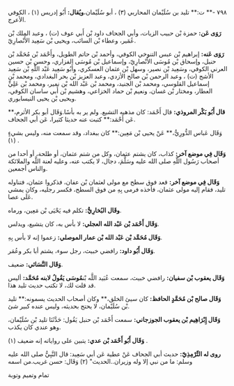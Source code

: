 ٧٩٨ -** ت:** تليد بن سُلَيْمان المحاربي (٣) ، أبو سُلَيْمان،**ويُقال:** أَبُو إدريس (١) ، الكوفي الأعرج.

**رَوَى عَن:** حمزة بْن حبيب الزيات، وأبي الجحاف داود بْن أَبي عوف (ت) ، وعبد الملك بْن عُمَير، وعطاء بْن السائب، ويحيى بْن سَعِيد الأَنْصارِيّ.

**رَوَى عَنه:** إبراهيم بْن عبس التنوخي الكوفي، وأحمد بْن حاتم الطويل، وأَحْمَد بْن مُحَمَّد بْن حنبل، وإسحاق بْن مُوسَى الأَنْصارِيّ، وإسماعيل بْن مُوسَى الفزاري، وحسن بْن حسين العرني الكوفي، وسَعِيد بْن نصير، وسهل بْن عثمان العسكري، وأَبُو سَعِيد عَبْد اللَّهِ بْن سَعِيد الأشج (ت) ، وعبد الرحمن بْن صالح الأزدي، وعبد العزيز بْن بحر البغدادي، ومحمد بْن إسماعيل القلوسي، ومحمد بْن الجنيد، ومحمد بْن عَبْد الله بْن نمير، ومحمد بْن عَلِيٍّ العطار، ومختار بْن غسان، ونعيم بْن حماد الخزاعي، وهشيم بْن أَبي ساسان الكوفي، ويحيى بْن يحيى النيسابوري.

**قال أَبُو بَكْر المروذي:** قال أَحْمَد: كان مذهبه التشيع. ولم ير به بأسًا.وَقَال أبو بكر الأثرم،** عَن أَحْمَد:** كتبت عنه حديثا كثيرا، عَن أبي الجحاف.

وَقَال عَباس الدُّورِيُّ،** عَنْ يحيى بْن مَعِين:** كان ببغداد، وقد سمعت منه، وليس بشيءٍ (١) .

**وَقَال فِي موضع آخر:** كذاب، كان يشتم عثمان، وكل من شتم عثمان، أو طلحة، أو أحدا من أصحاب رَسُول اللَّهِ صلى الله عليه وسَلَّمَ، دجال، لا يكتب عنه، وعليه لعنة اللَّه والملائكة والناس أجمعين.

**وَقَال فِي موضع آخر:** قعد فوق سطح مع مولى لعثمان بْن عفان، فذكروا عثمان، فتناوله تليد، فقام إليه مولى عثمان، فأخذه فرمى بِهِ من فوق السطح، فكسر رجليه، وكان يمشي عَلَى عصا.

**وقَال البُخارِيُّ:** تكلم فيه يَحْيَى بْن مَعِين، ورماه.

**وَقَال أَحْمَد بْن عَبْد الله العجلي:** لا بأس به، كان يتشيع، ويدلس.

**وَقَال مُحَمَّد بْن عَبْد الله بْن عمار الموصلي:** زعموا إنه لا بأس بِهِ.

**وَقَال أَبُو داود:** رافضي خبيث، رجل سوء، يشتم أبا بكر وعُمَر.

**وَقَال النَّسَائي:** ضعيف.

**وَقَال يعقوب بْن سفيان:** رافضي خبيث، سمعت عُبَيد اللَّه بْن**مُوسَى يَقُولُ لابنه مُحَمَّد:** أليس قد قلت لك، لا تكتب حديث تليد هذا.

**وَقَال صالح بْن مُحَمَّدٍ الحافظ:** كان سيئ الخلق،** وكان أصحاب الحديث يسمونه:** تليد بْن سُلَيْمان، لا يحتج بحديثه، وليس عنده كبير شئ.

**وَقَال إِبْرَاهِيم بْن يعقوب الجوزجاني:** سمعت أَحْمَد بْن حنبل يَقُول: حَدَّثَنَا تليد بْن سُلَيْمان، وهو عندي كان يكذب.

**وَقَال أَبُو أَحْمَد بْن عدي:** يتبين على رواياته إنه ضعيف (١) .

**روى له التِّرْمِذِيّ:** حديث أبي الجحاف عَنْ عطية عَن أبي سَعِيد: قال النَّبِيُّ صلى الله عليه وسلم: ما من نبي إلا وله وزيران..الحديث" (٢) وَقَال: حسن غريب.من اسمه

تمام وتميم وتوبة